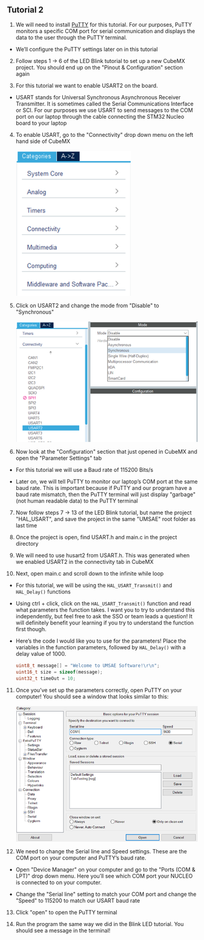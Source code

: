 ## Tutorial 2

1. We will need to install [PuTTY](https://www.putty.org/) for this
tutorial. For our purposes, PuTTY monitors a specific COM port for
serial communication and displays the data to the user through the PuTTY
terminal.

- We’ll configure the PuTTY settings later on in this tutorial

2. Follow steps 1 → 6 of the LED Blink tutorial to set up a new CubeMX
project. You should end up on the "Pinout & Configuration" section again

3. For this tutorial we want to enable USART2 on the board.

- USART stands for Universal Synchronous Asynchronous Receiver
    Transmitter. It is sometimes called the Serial Communications
    Interface or SCI. For our purposes we use USART to send messages to
    the COM port on our laptop through the cable connecting the STM32
    Nucleo board to your laptop

4. To enable USART, go to the "Connectivity" drop down menu on the left
hand side of CubeMX
<br><br>
![1](../../Media/HAL%20USART%20Tutorial%201.png)

5. Click on USART2 and change the mode from "Disable" to "Synchronous"
<br><br>
![2](../../Media/HAL%20USART%20Tutorial%202.png)

6. Now look at the "Configuration" section that just opened in CubeMX and
open the "Parameter Settings" tab

- For this tutorial we will use a Baud rate of 115200 Bits/s

- Later on, we will tell PuTTY to monitor our laptop’s COM port at the
    same baud rate. This is important because if PuTTY and our program
    have a baud rate mismatch, then the PuTTY terminal will just display
    "garbage" (not human readable data) to the PuTTY terminal

7. Now follow steps 7 → 13 of the LED Blink tutorial, but name the project
"HAL_USART", and save the project in the same "UMSAE" root folder as
last time

8. Once the project is open, find USART.h and main.c in the project
directory

9. We will need to use husart2 from USART.h. This was generated when we
enabled USART2 in the connectivity tab in CubeMX

10. Next, open main.c and scroll down to the infinite while loop

- For this tutorial, we will be using the `HAL_USART_Transmit()` and
    `HAL_Delay()` functions

- Using ctrl + click, click on the `HAL_USART_Transmit()` function and
    read what parameters the function takes. I want you to try to
    understand this independently, but feel free to ask the SSO or team
    leads a question! It will definitely benefit your learning if you
    try to understand the function first though.

- Here’s the code I would like you to use for the parameters! Place
    the variables in the function parameters, followed by `HAL_Delay()`
    with a delay value of 1000.

    ```C
    uint8_t message[] = "Welcome to UMSAE Software!\r\n";
    uint16_t size = sizeof(message);
    uint32_t timeOut = 10;
    ```

11. Once you’ve set up the parameters correctly, open PuTTY on your
computer! You should see a window that looks similar to this:
<br><br>
![4](../../Media/HAL%20USART%20Tutorial%204.png)

12. We need to change the Serial line and Speed settings. These are the COM
port on your computer and PuTTY’s baud rate.

- Open "Device Manager" on your computer and go to the "Ports (COM &
    LPT)" drop down menu. Here you’ll see which COM port your NUCLEO is
    connected to on your computer.

- Change the "Serial line" setting to match your COM port and change
    the "Speed" to 115200 to match our USART baud rate

13. Click "open" to open the PuTTY terminal

14. Run the program the same way we did in the Blink LED tutorial. You
should see a message in the terminal!